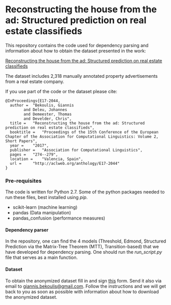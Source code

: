 # Reconstructing the house from the ad: Structured prediction on real estate classifieds

This repository contains the code used for dependency parsing and information about how to obtain the dataset presented in the work:

[Reconstructing the house from the ad: Structured prediction on real estate classifieds](https://bekou.github.io/papers/eacl2017/bekoulis-eacl2017.pdf)

The dataset includes 2,318 manually annotated property advertisements from a real estate company.

If you use part of the code or the dataset please cite:

```  
@InProceedings{E17-2044,
  author = 	"Bekoulis, Giannis
		and Deleu, Johannes
		and Demeester, Thomas
		and Develder, Chris",
  title = 	"Reconstructing the house from the ad: Structured prediction on real estate classifieds",
  booktitle = 	"Proceedings of the 15th Conference of the European Chapter of the Association for Computational Linguistics: Volume 2, Short Papers",
  year = 	"2017",
  publisher = 	"Association for Computational Linguistics",
  pages = 	"274--279",
  location = 	"Valencia, Spain",
  url = 	"http://aclweb.org/anthology/E17-2044"
}
```



### Pre-requisites ###

The code is written for Python 2.7. Some of the python packages needed to run these files, best installed using *pip*.

* scikit-learn (machine learning)
* pandas (Data manipulation)
* pandas_confusion (performance measures)

#### Dependency parser ####

In the repository, one can find the 4 models (Threshold, Edmond, Structured Prediction via the Matrix-Tree Theorem (MTT), Transition-based) that we have developed for dependency parsing. One should run the *run_script.py* file that serves as a main function.

#### Dataset ####

To obtain the anonymized dataset fill in and sign [this](https://github.com/bekou/ad_data/raw/master/agreement/data-agreement.pdf) form. Send it also via email to giannis.bekoulis@gmail.com. Follow the instructions and we will get back to you as soon as possible with information about how to download the anonymized dataset. 
